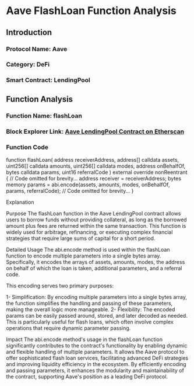 # Aave FlashLoan Function Analysis

## Introduction

### Protocol Name: Aave
### Category: DeFi
### Smart Contract: LendingPool

## Function Analysis

### Function Name: flashLoan
### Block Explorer Link:  [Aave LendingPool Contract on Etherscan](https://etherscan.io/address/0x398ec7346dcD622eDc5ae82352F02bE94C62d119#code)

### Function Code

function flashLoan(
    address receiverAddress,
    address[] calldata assets,
    uint256[] calldata amounts,
    uint256[] calldata modes,
    address onBehalfOf,
    bytes calldata params,
    uint16 referralCode
) external override nonReentrant {
    // Code omitted for brevity...
    address receiver = receiverAddress;
    bytes memory params = abi.encode(assets, amounts, modes, onBehalfOf, params, referralCode);
    // Code omitted for brevity...
}

Explanation

Purpose
The flashLoan function in the Aave LendingPool contract allows users to borrow funds without providing collateral, as long as the borrowed amount plus fees are returned within the same transaction. This function is widely used for arbitrage, refinancing, or executing complex financial strategies that require large sums of capital for a short period.

Detailed Usage
The abi.encode method is used within the flashLoan function to encode multiple parameters into a single bytes array. Specifically, it encodes the arrays of assets, amounts, modes, the address on behalf of which the loan is taken, additional parameters, and a referral code.

This encoding serves two primary purposes:

1- Simplification: By encoding multiple parameters into a single bytes array, the function simplifies the handling and passing of these parameters, making the overall logic more manageable.
2- Flexibility: The encoded params can be easily passed around, stored, and later decoded as needed. This is particularly useful for flash loans, which often involve complex operations that require dynamic parameter passing.

Impact
The abi.encode method's usage in the flashLoan function significantly contributes to the contract's functionality by enabling dynamic and flexible handling of multiple parameters. It allows the Aave protocol to offer sophisticated flash loan services, facilitating advanced DeFi strategies and improving liquidity efficiency in the ecosystem. By efficiently encoding and passing parameters, it enhances the modularity and maintainability of the contract, supporting Aave's position as a leading DeFi protocol.
